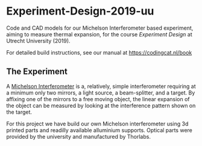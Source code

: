 # Experiment-Design-2019-uu
Code and CAD models for our Michelson Interferometer based experiment, aiming to measure thermal expansion, for the course *Experiment Design* at Utrecht University (2019).

For detailed build instructions, see our manual at https://codingcat.nl/book

## The Experiment
A [Michelson Interferometer](https://en.wikipedia.org/wiki/Michelson_interferometer) is a, relatively, simple interferometer requiring at a minimum only two mirrors, a light source, a beam-splitter, and a target.
By affixing one of the mirrors to a free moving object, the linear expansion of the object can be measured by looking at the interference pattern shown on the target.

For this project we have build our own Michelson interferometer using 3d printed parts and readilly available alluminium supports. Optical parts were provided by the university and manufactured by Thorlabs.
